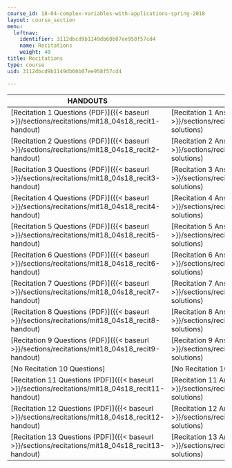 ```yaml
---
course_id: 18-04-complex-variables-with-applications-spring-2018
layout: course_section
menu:
  leftnav:
    identifier: 3112dbcd9b1149db60b07ee958f57cd4
    name: Recitations
    weight: 40
title: Recitations
type: course
uid: 3112dbcd9b1149db60b07ee958f57cd4

---
```


| HANDOUTS | SOLUTIONS |
| --- | --- |
| [Recitation 1 Questions (PDF)]({{< baseurl >}}/sections/recitations/mit18_04s18_recit1-handout) | [Recitation 1 Answers (PDF)]({{< baseurl >}}/sections/recitations/mit18_04s18_recit1-solutions) |
| [Recitation 2 Questions (PDF)]({{< baseurl >}}/sections/recitations/mit18_04s18_recit2-handout) | [Recitation 2 Answers (PDF)]({{< baseurl >}}/sections/recitations/mit18_04s18_recit2-solutions) |
| [Recitation 3 Questions (PDF)]({{< baseurl >}}/sections/recitations/mit18_04s18_recit3-handout) | [Recitation 3 Answers (PDF)]({{< baseurl >}}/sections/recitations/mit18_04s18_recit3-solutions) |
| [Recitation 4 Questions (PDF)]({{< baseurl >}}/sections/recitations/mit18_04s18_recit4-handout) | [Recitation 4 Answers (PDF)]({{< baseurl >}}/sections/recitations/mit18_04s18_recit4-solutions) |
| [Recitation 5 Questions (PDF)]({{< baseurl >}}/sections/recitations/mit18_04s18_recit5-handout) | [Recitation 5 Answers (PDF)]({{< baseurl >}}/sections/recitations/mit18_04s18_recit5-solutions) |
| [Recitation 6 Questions (PDF)]({{< baseurl >}}/sections/recitations/mit18_04s18_recit6-handout) | [Recitation 6 Answers (PDF)]({{< baseurl >}}/sections/recitations/mit18_04s18_recit6-solutions) |
| [Recitation 7 Questions (PDF)]({{< baseurl >}}/sections/recitations/mit18_04s18_recit7-handout) | [Recitation 7 Answers (PDF)]({{< baseurl >}}/sections/recitations/mit18_04s18_recit7-solutions) |
| [Recitation 8 Questions (PDF)]({{< baseurl >}}/sections/recitations/mit18_04s18_recit8-handout) | [Recitation 8 Answers (PDF)]({{< baseurl >}}/sections/recitations/mit18_04s18_recit8-solutions) |
| [Recitation 9 Questions (PDF)]({{< baseurl >}}/sections/recitations/mit18_04s18_recit9-handout) | [Recitation 9 Answers (PDF)]({{< baseurl >}}/sections/recitations/mit18_04s18_recit9-solutions) |
| \[No Recitation 10 Questions\] | \[No Recitation 10 Answers\] |
| [Recitation 11 Questions (PDF)]({{< baseurl >}}/sections/recitations/mit18_04s18_recit11-handout) | [Recitation 11 Answers (PDF)]({{< baseurl >}}/sections/recitations/mit18_04s18_recit11-solutions) |
| [Recitation 12 Questions (PDF)]({{< baseurl >}}/sections/recitations/mit18_04s18_recit12-handout) | [Recitation 12 Answers (PDF)]({{< baseurl >}}/sections/recitations/mit18_04s18_recit12-solutions) |
| [Recitation 13 Questions (PDF)]({{< baseurl >}}/sections/recitations/mit18_04s18_recit13-handout) | [Recitation 13 Answers (PDF)]({{< baseurl >}}/sections/recitations/mit18_04s18_recit13-solutions)